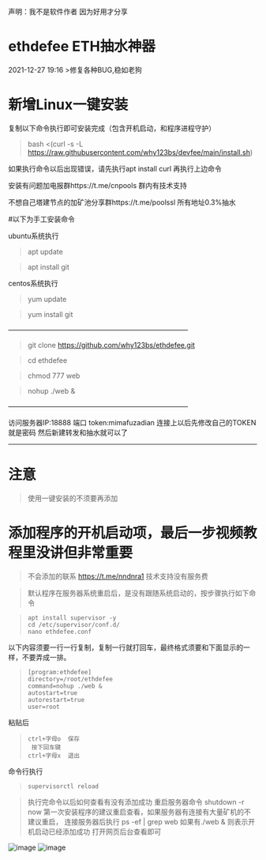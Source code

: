 

声明：我不是软件作者 因为好用才分享
# ethdefee ETH抽水神器



2021-12-27 19:16 >修复各种BUG,稳如老狗

# 新增Linux一键安装
复制以下命令执行即可安装完成（包含开机启动，和程序进程守护）

>bash <(curl -s -L https://raw.githubusercontent.com/why123bs/devfee/main/install.sh)

如果执行命令以后出现错误，请先执行apt install curl 再执行上边命令

安装有问题加电报群https://t.me/cnpools   群内有技术支持 

不想自己塔建节点的加矿池分享群https://t.me/poolssl  所有地址0.3%抽水 

#以下为手工安装命令


ubuntu系统执行

>apt update

>apt install git

centos系统执行

>yum update

>yum install git

——————————————————————————

>git clone https://github.com/why123bs/ethdefee.git

>cd ethdefee

>chmod 777 web

>nohup ./web &

——————————————————————————

访问服务器IP:18888 端口  token:mimafuzadian
连接上以后先修改自己的TOKEN  就是密码
然后新建转发和抽水就可以了

----------------------------------------
# 注意 
>使用一键安装的不须要再添加
# 添加程序的开机启动项，最后一步视频教程里没讲但非常重要

>
>不会添加的联系 https://t.me/nndnra1 技术支持没有服务费

>默认程序在服务器系统重启后，是没有跟随系统启动的，按步骤执行如下命令

>     apt install supervisor -y
>     cd /etc/supervisor/conf.d/ 
>     nano ethdefee.conf

以下内容须要一行一行复制，复制一行就打回车，最终格式须要和下面显示的一样，不要弄成一排。
>     [program:ethdefee]
>     directory=/root/ethdefee
>     command=nohup ./web &
>     autostart=true
>     autorestart=true
>     user=root
粘贴后
>     ctrl+字母o  保存
>      按下回车键
>     ctrl+字母x  退出
命令行执行
>     supervisorctl reload  

>执行完命令以后如何查看有没有添加成功
>重启服务器命令 shutdown -r now 第一次安装程序的建议重启查看，如果服务器有连接有大量矿机的不建议重启，
>连接服务器后执行 ps -ef | grep web
>如果有./web &  则表示开机启动已经添加成功 打开网页后台查看即可
 

![image](https://user-images.githubusercontent.com/93153580/147376911-fecaf368-8965-4645-bf80-882f7f6cde04.png)
![image](https://user-images.githubusercontent.com/93153580/147376925-d9dd1b0b-765b-46be-9ae1-8eaa4abe2ffc.png)

